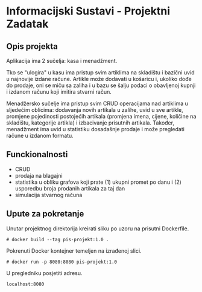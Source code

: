 # Informacijski Sustavi - Projektni Zadatak

## Opis projekta

Aplikacija ima 2 sučelja: kasa i menadžment.

Tko se "ulogira" u kasu ima pristup svim artiklima na skladištu i bazični uvid u najnovije izdane račune.
Artikle može dodavati u košaricu i, ukoliko dođe do prodaje, oni se miču sa zaliha i
u bazu se šalju podaci o obavljenoj kupnji i izdanom računu koji imitira stvarni račun.

Menadžersko sučelje ima pristup svim CRUD operacijama nad artiklima u sljedećim oblicima: dodavanja novih artikala u zalihe,
uvid u sve artikle, promjene pojedinosti postojećih artikala (promjena imena, cijene, količine na skladištu, kategorije artikla) i
izbacivanje prisutnih artikala. Također, menadžment ima uvid u statistiku dosadašnje prodaje i može pregledati račune u izdanom formatu.

## Funckionalnosti

- CRUD
- prodaja na blagajni
- statistika u obliku grafova koji prate (1) ukupni promet po danu i (2) usporedbu broja prodanih artikala za taj dan
- simulacija stvarnog računa

## Upute za pokretanje

Unutar projektnog direktorija kreirati sliku po uzoru na prisutni Dockerfile.

```
# docker build --tag pis-projekt:1.0 .
```

Pokrenuti Docker kontejner temeljen na izrađenoj slici.

```
# docker run -p 8080:8080 pis-projekt:1.0
```

U pregledniku posjetiti adresu.

```
localhost:8080
```
